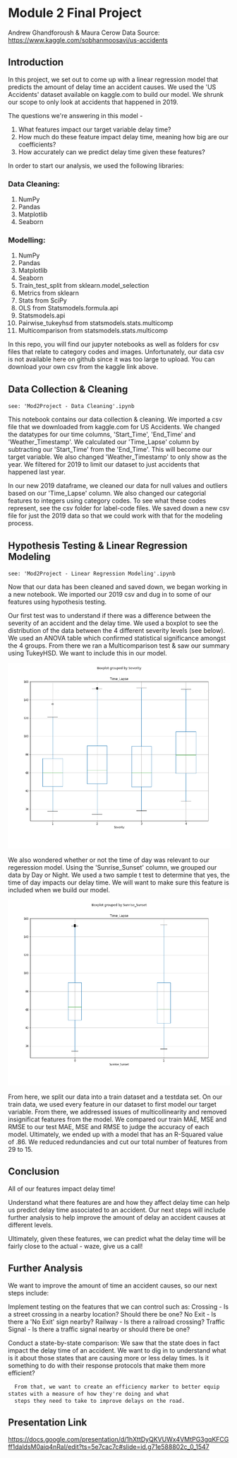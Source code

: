 # Module 2 Final Project
Andrew Ghandforoush & Maura Cerow
Data Source: https://www.kaggle.com/sobhanmoosavi/us-accidents


## Introduction

In this project, we set out to come up with a linear regression model that predicts the amount of delay time an accident causes. We used the 'US Accidents' dataset available on kaggle.com to build our model. We shrunk our scope to only look at accidents that happened in 2019.

The questions we're answering in this model - 

  1. What features impact our target variable delay time?
  2. How much do these feature impact delay time, meaning how big are our coefficients?
  3. How accurately can we predict delay time given these features?
  
 In order to start our analysis, we used the following libraries:
 
 ### Data Cleaning:
  1. NumPy
  2. Pandas
  3. Matplotlib
  4. Seaborn
  
### Modelling:
  1. NumPy
  2. Pandas
  3. Matplotlib
  3. Seaborn
  4. Train_test_split from sklearn.model_selection
  5. Metrics from sklearn
  6. Stats from SciPy
  7. OLS from Statsmodels.formula.api
  8. Statsmodels.api
  9. Pairwise_tukeyhsd from statsmodels.stats.multicomp
  10. Multicomparison from statsmodels.stats.multicomp
 
In this repo, you will find our jupyter notebooks as well as folders for csv files that relate to category codes and images. Unfortunately, our data csv is not available here on github since it was too large to upload. You can download your own csv from the kaggle link above.


## Data Collection & Cleaning

    see: 'Mod2Project - Data Cleaning'.ipynb
    
This notebook contains our data collection & cleaning. We imported a csv file that we downloaded from kaggle.com for US Accidents. We changed the datatypes for our time columns, 'Start_Time', 'End_Time' and 'Weather_Timestamp'. We calculated our 'Time_Lapse' column by subtracting our 'Start_Time' from the 'End_Time'. This will become our target variable. We also changed 'Weather_Timestamp' to only show as the year. We filtered for 2019 to limit our dataset to just accidents that happened last year. 

In our new 2019 dataframe, we cleaned our data for null values and outliers based on our 'Time_Lapse' column. We also changed our categorial features to integers using category codes. To see what these codes represent, see the csv folder for label-code files. We saved down a new csv file for just the 2019 data so that we could work with that for the modeling process.


## Hypothesis Testing & Linear Regression Modeling

    see: 'Mod2Project - Linear Regression Modeling'.ipynb
    
Now that our data has been cleaned and saved down, we began working in a new notebook. We imported our 2019 csv and dug in to some of our features using hypothesis testing.

Our first test was to understand if there was a difference between the severity of an accident and the delay time. We used a boxplot to see the distribution of the data between the 4 different severity levels (see below). We used an ANOVA table which confirmed statistical significance amongst the 4 groups. From there we ran a Multicomparison test & saw our summary using TukeyHSD. We want to include this in our model.

![](images/Severity_Comparison.png)

We also wondered whether or not the time of day was relevant to our regeression model. Using the 'Sunrise_Sunset' column, we grouped our data by Day or Night. We used a two sample t test to determine that yes, the time of day impacts our delay time. We will want to make sure this feature is included when we build our model.

![](images/DayNight_Comparison.png)

From here, we split our data into a train dataset and a testdata set. On our train data, we used every feature in our dataset to first model our target variable. From there, we addressed issues of multicollinearity and removed insignificat features from the model. We compared our train MAE, MSE and RMSE to our test MAE, MSE and RMSE to judge the accuracy of each model. Ultimately, we ended up with a model that has an R-Squared value of .86. We reduced redundancies and cut our total number of features from 29 to 15.


## Conclusion

All of our features impact delay time!
   
   Understand what there features are and how they affect delay time can help us predict delay time associated to an accident.
   Our next steps will include further analysis to help improve the amount of delay an accident causes at different levels.
 
Ultimately, given these features, we can predict what the delay time will be fairly close to the actual - waze, give us a call!


## Further Analysis

We want to improve the amount of time an accident causes, so our next steps include:

  Implement testing on the features that we can control such as:
      Crossing - Is a street crossing in a nearby location? Should there be one?
      No Exit - Is there a 'No Exit' sign nearby?
      Railway - Is there a railroad crossing?
      Traffic Signal - Is there a traffic signal nearby or should there be one?

  Conduct a state-by-state comparison:
      We saw that the state does in fact impact the delay time of an accident. We want to dig in to understand what is it
      about those states that are causing more or less delay times. Is it something to do with their response protocols that
      make them more efficient?
      
      From that, we want to create an efficiency marker to better equip states with a measure of how they're doing and what 
      steps they need to take to improve delays on the road.
      

## Presentation Link
https://docs.google.com/presentation/d/1hXttDyQKVUWx4VMtPG3gqKFCGff1daldsM0aiq4nRaI/edit?ts=5e7cac7c#slide=id.g71e588802c_0_1547
